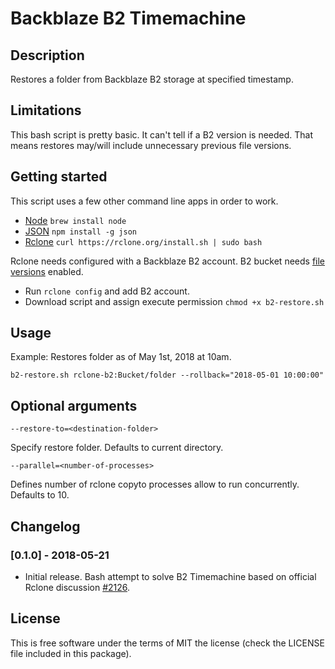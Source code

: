 # Backblaze B2 Timemachine

## Description
Restores a folder from Backblaze B2 storage at specified timestamp.

## Limitations
This bash script is pretty basic. It can't tell if a B2 version is needed. That means restores may/will include unnecessary previous file versions.

## Getting started
This script uses a few other command line apps in order to work.

- [Node](https://nodejs.org/en/download/) `brew install node`
- [JSON](https://github.com/trentm/json) `npm install -g json`
- [Rclone](https://rclone.org/downloads/) `curl https://rclone.org/install.sh | sudo bash`

Rclone needs configured with a Backblaze B2 account. B2 bucket needs [file versions](https://www.backblaze.com/b2/docs/file_versions.html) enabled.

- Run `rclone config` and add B2 account.
- Download script and assign execute permission `chmod +x b2-restore.sh`

## Usage

Example: Restores folder as of May 1st, 2018 at 10am.

`b2-restore.sh rclone-b2:Bucket/folder --rollback="2018-05-01 10:00:00"`

## Optional arguments

`--restore-to=<destination-folder>`

Specify restore folder. Defaults to current directory.

`--parallel=<number-of-processes>`

Defines number of rclone copyto processes allow to run concurrently. Defaults to 10.

## Changelog

### [0.1.0] - 2018-05-21
- Initial release. Bash attempt to solve B2 Timemachine based on official Rclone discussion [#2126](https://github.com/ncw/rclone/issues/2126).

## License
This is free software under the terms of MIT the license (check the LICENSE file included in this package).
